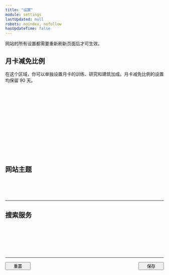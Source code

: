 ```yaml
---
title: "设置"
module: settings
lastUpdated: null
robots: noindex, nofollow
hasUpdateTime: false
---
```


<script>
/*
 * 根据月卡减免比例，给出 Option 的 value
 */
function loadGpValueFromDiscount(discount) {
    if (discount === 10) {
        return 1;
    } else if (discount === 15) {
        return 2;
    } else if (discount === 20) {
        return 3;
    }
    return 0;
}

/*
 * 重置设置
 */
function resetSettings() {
    window.location.reload();
}

/**
 * 根据 option 的 value 值确定月卡减免比例
 */
function getDiscountFromOptionValue(value) {
    if (value === "1") {
        return "10";
    } else if (value === "2") {
        return "15";
    } else if (value === "3") {
        return "20";
    } else {
        return "0";
    }
}

/*
 * 保存设置
 */
function saveSettings() {
    // 月卡减免比例的设置
    const gpDiscountTrainingValue = getSelectValue("cp-select-gp-training");
    const gpDiscountTraining = getDiscountFromOptionValue(gpDiscountTrainingValue);

    const gpDiscountResearchValue = getSelectValue("cp-select-gp-research");
    const gpDiscountResearch = getDiscountFromOptionValue(gpDiscountResearchValue);

    const gpDiscountBuildingValue = getSelectValue("cp-select-gp-building");
    const gpDiscountBuilding = getDiscountFromOptionValue(gpDiscountBuildingValue);

    let gpCookieValue;
    if (gpDiscountTraining === "0" && gpDiscountResearch === "0" && gpDiscountBuilding === "0") {
        deleteCookie("cp-gp-discount");
    } else {
        gpCookieValue = gpDiscountTraining + "-" + gpDiscountResearch + "-" + gpDiscountBuilding;
        setCookie("cp-gp-discount", gpCookieValue, "90", "days");
    }

    // 网站主题设置
    const pageThemeValue = getSelectValue("cp-select-page-theme");
    if (pageThemeValue === "1") {
        setCookie("cp-preferred-theme", "light", "10", "years");
    } else if (pageThemeValue === "2") {
        setCookie("cp-preferred-theme", "dark", "10", "years");
    } else {
        deleteCookie("cp-preferred-theme");
    }

    // 搜索服务提供商设置
    const searchProviderValue = getSelectValue("cp-select-search-provider");
    if (searchProviderValue === "1") {
        setCookie("cp-search-provider", "Google", "10", "years");
    } else if (searchProviderValue === "2") {
        setCookie("cp-search-provider", "DuckDuckGo", "10", "years");
    } else if (searchProviderValue === "3") {
        setCookie("cp-search-provider", "Yandex", "10", "years");
    } else if (searchProviderValue === "4") {
        setCookie("cp-search-provider", "Yahoo", "10", "years");
    } else {
        deleteCookie("cp-search-provider");
    }

    // 弹出提示信息
    generateToast("设置保存成功", {
        type: "success",
        showDuration: 3000
    });
}
</script>

<script setup>
import { onMounted, nextTick } from 'vue';
import { inBrowser } from 'vitepress';
import SelectContainer from '@/components/select/SelectContainer.vue';
import Select, { getSelectValue, setSelectValue } from '@/components/select/Select.vue';
import Option from '@/components/select/Option.vue';
import { generateToast } from '@/components/dialog/Toast.vue';
import { getCookie, setCookie, deleteCookie, isNumber } from '@/assets/global/utils.js';

/*
 * 获取三个月卡减免比例
 */
const gpCookieValue = inBrowser ? getCookie("cp-gp-discount") : null;
let gpTrainingActiveValue = 0;
let gpResearchActiveValue = 0;
let gpBuildingActiveValue = 0;
// 如果 cookie 不存在，则认为没有减免比例，不进行任何操作
if (gpCookieValue) {
    // 月卡的数组长度一定是 3，如果不是则使用默认值
    const gpDiscountArr = gpCookieValue.split("-");
    if (gpDiscountArr.length !== 3) {
        gpDiscountArr = [0,0,0];
    }
    const gpDiscountTraining = parseInt(gpDiscountArr[0]);
    const gpDiscountResearch = parseInt(gpDiscountArr[1]);
    const gpDiscountBuilding = parseInt(gpDiscountArr[2]);
    gpTrainingActiveValue = loadGpValueFromDiscount(gpDiscountTraining);
    gpResearchActiveValue = loadGpValueFromDiscount(gpDiscountResearch);
    gpBuildingActiveValue = loadGpValueFromDiscount(gpDiscountBuilding);
}

/*
 * 加载用户当前的主题
 */
const preferredTheme = inBrowser ? getCookie("cp-preferred-theme") : null;
let pageThemeActiveValue = 0;
if (preferredTheme) {
    if (preferredTheme === "light") {
        pageThemeActiveValue = 1;
    } else if (preferredTheme === "dark") {
        pageThemeActiveValue = 2;
    }
}

/**
 * 加载当前使用的搜索服务提供商
 */
const searchProvider = inBrowser ? getCookie("cp-search-provider") : null;
let searchProviderActiveValue = 0;
if (searchProvider) {
    if (searchProvider === "Google") {
        searchProviderActiveValue = 1;
    } else if (searchProvider === "DuckDuckGo") {
        searchProviderActiveValue = 2;
    } else if (searchProvider === "Yandex") {
        searchProviderActiveValue = 3;
    } else if (searchProvider === "Yahoo") {
        searchProviderActiveValue = 4;
    }
}
</script>

网站的所有设置都需要重新刷新页面后才可生效。

## 月卡减免比例

在这个区域，你可以单独设置月卡的训练、研究和建筑加成。月卡减免比例的设置均保留 90 天。

<SelectContainer title="训练加成" selectId="cp-select-gp-training" aria-label="训练加成下拉菜单"
    :activeValue="gpTrainingActiveValue" selectWidth="12rem">
    <Option text="无" value="0" />
    <Option text="10%" value="1" />
    <Option text="15%" value="2" />
    <Option text="20%" value="3" />
</SelectContainer>
<SelectContainer title="研究加成" selectId="cp-select-gp-research" aria-label="研究加成下拉菜单"
    :activeValue="gpResearchActiveValue" selectWidth="12rem">
    <Option text="无" value="0" />
    <Option text="10%" value="1" />
    <Option text="15%" value="2" />
    <Option text="20%" value="3" />
</SelectContainer>
<SelectContainer title="建造加成" selectId="cp-select-gp-building" aria-label="建造加成下拉菜单"
    :activeValue="gpBuildingActiveValue" selectWidth="12rem">
    <Option text="无" value="0" />
    <Option text="10%" value="1" />
    <Option text="15%" value="2" />
    <Option text="20%" value="3" />
</SelectContainer>

## 网站主题

<SelectContainer title="切换网站主题" selectId="cp-select-page-theme" aria-label="切换网站主题的下拉菜单"
    :activeValue="pageThemeActiveValue" selectWidth="12rem">
    <Option text="跟随系统（默认）" value="0" />
    <Option text="始终使用浅色主题" value="1" />
    <Option text="始终使用深色主题" value="2" />
</SelectContainer>

<hr class="cp-light-row-division" />

## 搜索服务

<SelectContainer title="搜索服务提供商" selectId="cp-select-search-provider" aria-label="搜索服务提供商的菜单"
    :activeValue="searchProviderActiveValue" selectWidth="12rem"
    description="由于中国大陆的搜索引擎极少收录境外网站，即使提供了百度、搜狗这些选项也不能用，因此这里就不提供了。">
    <Option text="必应（默认）" value="0" />
    <Option text="谷歌" value="1" />
    <Option text="DuckDuckGo" value="2" />
    <Option text="Yandex" value="3" />
    <Option text="雅虎" value="4" />
</SelectContainer>

<hr class="cp-light-row-division" />

<div class="cp-settings-operation-btn">
    <button class="btn-secondary" @click="resetSettings">重置</button>
    <button class="btn-primary" @click="saveSettings">保存</button>
</div>

<style lang="scss">
.cp-settings-operation-btn {
    display: flex;
    justify-content: space-between;

    button {
        width: 5rem;
    }
}
</style>